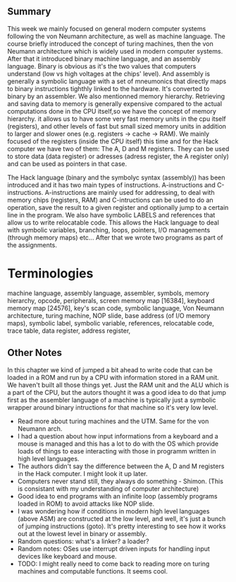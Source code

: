 ## Summary
This week we mainly focused on general modern computer systems following the von Neumann architecture, as well as machine language.
The course briefly introduced the concept of turing machines, then the von Neumann architecture which is widely used in modern computer systems.
After that it introduced binary machine language, and an assembly language. Binary is obvious as it's the two values that computers understand (low vs high voltages at the chips' level). And assembly is generally a symbolic language with a set of mneumonics that directly maps to binary instructions tighthly linked to the hardware. It's converted to binary by an assembler.
We also mentionned memory hierarchy. Retrieving and saving data to memory is generally expensive compared to the actual computations done in the CPU itself,so we have the concept of memory hierarchy. it allows us to have some very fast memory units in the cpu itself (registers), and other levels of fast but small sized memory units in addition to larger and slower ones (e.g. registers -> cache -> RAM).
We mainly focused of the registers (inside the CPU itself) this time and for the Hack computer we have two of them: The A, D and M registers. They  can be used to store data (data register) or adresses (adress register, the A register only) and can be used as pointers in that case.

The Hack language (binary and the symbolyc syntax (assembly)) has been introduced and it has two main types of instructions. A-instructions and C-instructions. A-instructions are mainly used for addressing, to deal with memory chips (registers, RAM) and C-intructions can be used to do an operation, save the result to a given register and optionally jump to a certain line in the program. We also have symbolic LABELS and references that allow us to write relocatable code. This allows the Hack language to deal with symbolic variables, branching, loops, pointers, I/O managements (through memory maps) etc...
After that we wrote two programs as part of the assignments.


# Terminologies
machine language, assembly language, assembler, symbols, memory hierarchy, opcode, peripherals, screen memory map [16384], keyboard memory map [24576], key's scan code, symbolic language, Von Neumann architecture, turing machine, NOP slide, base address (of I/O memory maps), symbolic label, symbolic variable, references, relocatable code, trace table, data register, address register,


## Other Notes
In this chapter we kind of jumped a bit ahead to write code that can be loaded in a ROM and run by a CPU with information stored in a RAM  unit. We haven't built all those things yet. Just the RAM unit and the ALU which is a part of the CPU, but the autors thought it was a good idea to do that jump first as the assembler language of a machine is typically just a symbolic wrapper around binary intructions for that machine so it's very low level.

- Read more about turing machines and the UTM. Same for the von Neumann arch.
- I had a question about how input informations from a keyboard and a mouse is managed and this has a lot to do with the OS which provide loads of things to ease interacting with those in programm written in high level languages.
- The authors didn't say the difference between the A, D and M registers in the Hack computer. I might look it up later.
- Computers never stand still, they always do something - Shimon. (This is consistant with my understanding of computer architecture)
- Good idea to end programs with an infinite loop (assembly programs loaded in ROM) to avoid attacks like NOP slide.
- I was wondering how if conditions in modern high level languages (above ASM) are constructed at the low level, and well, it's just a bunch of jumping instructions (goto). It's pretty interesting to see how it works out at the lowest level in binary or assembly.
- Random questions: what's a linker? a loader?
- Random notes: OSes use interrupt driven inputs for handling input devices like keyboard and mouse. 
- TODO: I might really need to come back to reading more on turing machines and computable functions. It seems cool.


